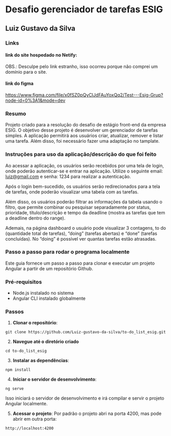 # Desafio gerenciador de tarefas ESIG

## Luiz Gustavo da Silva

### Links

#### link do site hospedado no Netify:


OBS.: Desculpe pelo link estranho, isso ocorreu porque não comprei um domínio para o site.

#### link do figma

https://www.figma.com/file/x0fSZ0pQyClJdFAuYoxQq2/Test---Esig-Grup?node-id=0%3A1&mode=dev

### Resumo

Projeto criado para a resolução do desafio de estágio front-end da empresa ESIG. O objetivo desse projeto é desenvolver um gerenciador de tarefas simples. A aplicação permitirá aos usuários criar,  atualizar, remover e listar uma tarefa. Além disso, foi necessário fazer uma adaptação no tamplate. 


### Instruções para uso da aplicação/descrição do que foi feito

Ao acessar a aplicação, os usuários serão recebidos por uma tela de login, onde poderão autenticar-se e entrar na aplicação. Utilize o seguinte email: luiz@gmail.com e senha: 1234 para realizar a autenticação. 

Após o login bem-sucedido, os usuários serão redirecionados para a tela de tarefas, onde poderão visualizar uma tabela com as tarefas. 

Além disso, os usuários poderão filtrar as informações da tabela usando o filtro, que permite combinar ou pesquisar separadamente por status, prioridade, título/descrição e tempo da deadline (mostra as tarefas que tem a deadline dentro do range). 

Ademais, na página dashboard o usuário pode visualizar 3 contagens, to do (quantidade total de tarefas), “doing” (tarefas abertas) e “done” (tarefas concluídas). No “doing” é possível ver quantas tarefas estão atrasadas.


### Passo a passo para rodar o programa localmente

Este guia fornece um passo a passo para clonar e executar um projeto Angular a partir de um repositório Github.

### Pré-requisitos

- Node.js instalado no sistema
- Angular CLI instalado globalmente

### Passos

1. **Clonar o repositório**:  

`git clone https://github.com/Luiz-gustavo-da-silva/to-do_list_esig.git`

2. **Navegue até o diretório criado**

`cd to-do_list_esig`

3. **Instalar as dependências**:

`npm install`

4. **Iniciar o servidor de desenvolvimento**:

`ng serve`

Isso iniciará o servidor de desenvolvimento e irá compilar e servir o projeto Angular localmente.

5. **Acessar o projeto**: Por padrão o projeto abri na porta 4200, mas pode abrir em outra porta:

`http://localhost:4200`


